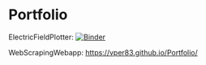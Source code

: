 # Portfolio

ElectricFieldPlotter: 
[![Binder](https://mybinder.org/badge_logo.svg)](https://mybinder.org/v2/gh/vper83/Electric_Field_Plotter/HEAD?urlpath=%2Fvoila%2Frender%2FElectricFieldPlotter.ipynb)

WebScrapingWebapp: 
https://vper83.github.io/Portfolio/
